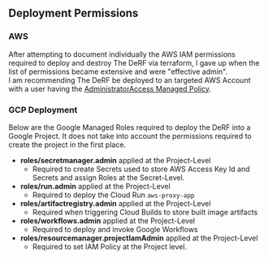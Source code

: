 ## Deployment Permissions

### AWS
After attempting to document individually the AWS IAM permissions required to deploy and destroy The DeRF via terraform, I gave up when the list of permissions became extensive and were "effective admin".   
I am recommending The DeRF be deployed to an targeted AWS Account with a user having the [AdministratorAccess Managed Policy](https://docs.aws.amazon.com/aws-managed-policy/latest/reference/AdministratorAccess.html).


### GCP Deployment
Below are the Google Managed Roles required to deploy the DeRF into a Google Project.  It does not take into account the permissions required to create the project in the first place.

- **roles/secretmanager.admin** applied at the Project-Level
    - Required to create Secrets used to store AWS Access Key Id and Secrets and assign Roles at the Secret-Level.
- **roles/run.admin** applied at the Project-Level
    - Required to deploy the Cloud Run `aws-proxy-app`
- **roles/artifactregistry.admin** applied at the Project-Level
    - Required when triggering Cloud Builds to store built image artifacts
- **roles/workflows.admin** applied at the Project-Level
    - Required to deploy and invoke Google Workflows
- **roles/resourcemanager.projectIamAdmin** applied at the Project-Level
    - Required to set IAM Policy at the Project level.




